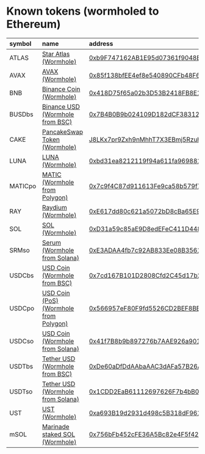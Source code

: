 
Known tokens (wormholed to Ethereum)
===================================
  
| symbol   | name                                                                                | address                                                                                                                 | origin    | sourceAddress                                                                                                            | symbol   |
|:---------|:------------------------------------------------------------------------------------|:------------------------------------------------------------------------------------------------------------------------|:----------|:-------------------------------------------------------------------------------------------------------------------------|:-----------------|
| ATLAS    | [Star Atlas (Wormhole)](http://coingecko.com/en/coins/star-atlas)                   | [0xb9F747162AB1E95d07361f9048BcDF6eDdA9eEA7](https://etherscan.io/token/0xb9F747162AB1E95d07361f9048BcDF6eDdA9eEA7)     | solana    | [ATLASXmbPQxBUYbxPsV97usA3fPQYEqzQBUHgiFCUsXx](https://solscan.io/address/ATLASXmbPQxBUYbxPsV97usA3fPQYEqzQBUHgiFCUsXx)  | ATLAS            |
| AVAX     | [AVAX (Wormhole)](http://coingecko.com/en/coins/avalanche)                          | [0x85f138bfEE4ef8e540890CFb48F620571d67Eda3](https://etherscan.io/token/0x85f138bfEE4ef8e540890CFb48F620571d67Eda3)     | avalanche | [0xb31f66aa3c1e785363f0875a1b74e27b85fd66c7](https://snowtrace.io/address/0xb31f66aa3c1e785363f0875a1b74e27b85fd66c7)    | AVAX             |
| BNB      | [Binance Coin (Wormhole)](http://coingecko.com/en/coins/binance-coin)               | [0x418D75f65a02b3D53B2418FB8E1fe493759c7605](https://etherscan.io/token/0x418D75f65a02b3D53B2418FB8E1fe493759c7605)     | bsc       | [0xbb4CdB9CBd36B01bD1cBaEBF2De08d9173bc095c](https://bscscan.com/address/0xbb4CdB9CBd36B01bD1cBaEBF2De08d9173bc095c)     | BNB              |
| BUSDbs   | [Binance USD (Wormhole from BSC)](http://coingecko.com/en/coins/binance-usd)        | [0x7B4B0B9b024109D182dCF3831222fbdA81369423](https://etherscan.io/token/0x7B4B0B9b024109D182dCF3831222fbdA81369423)     | bsc       | [0xe9e7cea3dedca5984780bafc599bd69add087d56](https://bscscan.com/address/0xe9e7cea3dedca5984780bafc599bd69add087d56)     | BUSDbs           |
| CAKE     | [PancakeSwap Token (Wormhole)](http://coingecko.com/en/coins/pancakeswap)           | [J8LKx7pr9Zxh9nMhhT7X3EBmj5RzuhFrHKyJAe2F2i9S](https://etherscan.io/token/J8LKx7pr9Zxh9nMhhT7X3EBmj5RzuhFrHKyJAe2F2i9S) | bsc       | [0x0e09fabb73bd3ade0a17ecc321fd13a19e81ce82](https://bscscan.com/address/0x0e09fabb73bd3ade0a17ecc321fd13a19e81ce82)     | CAKE             |
| LUNA     | [LUNA (Wormhole)](http://coingecko.com/en/coins/terra-luna)                         | [0xbd31ea8212119f94a611fa969881cba3ea06fa3d](https://etherscan.io/token/0xbd31ea8212119f94a611fa969881cba3ea06fa3d)     | terra     | [uluna](https://finder.terra.money/columbus-5/address/uluna)                                                             | LUNA             |
| MATICpo  | [MATIC (Wormhole from Polygon)](http://coingecko.com/en/coins/polygon)              | [0x7c9f4C87d911613Fe9ca58b579f737911AAD2D43](https://etherscan.io/token/0x7c9f4C87d911613Fe9ca58b579f737911AAD2D43)     | polygon   | [0x0d500b1d8e8ef31e21c99d1db9a6444d3adf1270](https://polygonscan.com/address/0x0d500b1d8e8ef31e21c99d1db9a6444d3adf1270) | MATICpo          |
| RAY      | [Raydium (Wormhole)](http://coingecko.com/en/coins/raydium)                         | [0xE617dd80c621a5072bD8cBa65E9d76c07327004d](https://etherscan.io/token/0xE617dd80c621a5072bD8cBa65E9d76c07327004d)     | solana    | [4k3Dyjzvzp8eMZWUXbBCjEvwSkkk59S5iCNLY3QrkX6R](https://solscan.io/address/4k3Dyjzvzp8eMZWUXbBCjEvwSkkk59S5iCNLY3QrkX6R)  | RAY              |
| SOL      | [SOL (Wormhole)](http://coingecko.com/en/coins/solana)                              | [0xD31a59c85aE9D8edEFeC411D448f90841571b89c](https://etherscan.io/token/0xD31a59c85aE9D8edEFeC411D448f90841571b89c)     | solana    | [So11111111111111111111111111111111111111112](https://solscan.io/address/So11111111111111111111111111111111111111112)    | SOL              |
| SRMso    | [Serum (Wormhole from Solana)](http://coingecko.com/en/coins/serum)                 | [0xE3ADAA4fb7c92AB833Ee08B3561D9c434aA2A3eE](https://etherscan.io/token/0xE3ADAA4fb7c92AB833Ee08B3561D9c434aA2A3eE)     | solana    | [SRMuApVNdxXokk5GT7XD5cUUgXMBCoAz2LHeuAoKWRt](https://solscan.io/address/SRMuApVNdxXokk5GT7XD5cUUgXMBCoAz2LHeuAoKWRt)    | SRMso            |
| USDCbs   | [USD Coin (Wormhole from BSC)](http://coingecko.com/en/coins/usd-coin)              | [0x7cd167B101D2808Cfd2C45d17b2E7EA9F46b74B6](https://etherscan.io/token/0x7cd167B101D2808Cfd2C45d17b2E7EA9F46b74B6)     | bsc       | [0x8ac76a51cc950d9822d68b83fe1ad97b32cd580d](https://bscscan.com/address/0x8ac76a51cc950d9822d68b83fe1ad97b32cd580d)     | USDCbs           |
| USDCpo   | [USD Coin (PoS) (Wormhole from Polygon)](http://coingecko.com/en/coins/usd-coin)    | [0x566957eF80F9fd5526CD2BEF8BE67035C0b81130](https://etherscan.io/token/0x566957eF80F9fd5526CD2BEF8BE67035C0b81130)     | polygon   | [0x2791bca1f2de4661ed88a30c99a7a9449aa84174](https://polygonscan.com/address/0x2791bca1f2de4661ed88a30c99a7a9449aa84174) | USDCpo           |
| USDCso   | [USD Coin (Wormhole from Solana)](http://coingecko.com/en/coins/usd-coin)           | [0x41f7B8b9b897276b7AAE926a9016935280b44E97](https://etherscan.io/token/0x41f7B8b9b897276b7AAE926a9016935280b44E97)     | solana    | [EPjFWdd5AufqSSqeM2qN1xzybapC8G4wEGGkZwyTDt1v](https://solscan.io/address/EPjFWdd5AufqSSqeM2qN1xzybapC8G4wEGGkZwyTDt1v)  | USDCso           |
| USDTbs   | [Tether USD (Wormhole from BSC)](http://coingecko.com/en/coins/tether)              | [0xDe60aDfDdAAbaAAC3dAFa57B26AcC91Cb63728c4](https://etherscan.io/token/0xDe60aDfDdAAbaAAC3dAFa57B26AcC91Cb63728c4)     | bsc       | [0x55d398326f99059fF775485246999027B3197955](https://bscscan.com/address/0x55d398326f99059fF775485246999027B3197955)     | USDTbs           |
| USDTso   | [Tether USD (Wormhole from Solana)](http://coingecko.com/en/coins/tether)           | [0x1CDD2EaB61112697626F7b4bB0e23Da4FeBF7B7C](https://etherscan.io/token/0x1CDD2EaB61112697626F7b4bB0e23Da4FeBF7B7C)     | solana    | [Es9vMFrzaCERmJfrF4H2FYD4KCoNkY11McCe8BenwNYB](https://solscan.io/address/Es9vMFrzaCERmJfrF4H2FYD4KCoNkY11McCe8BenwNYB)  | USDTso           |
| UST      | [UST (Wormhole)](http://coingecko.com/en/coins/terra-usd)                           | [0xa693B19d2931d498c5B318dF961919BB4aee87a5](https://etherscan.io/token/0xa693B19d2931d498c5B318dF961919BB4aee87a5)     | terra     | [uusd](https://finder.terra.money/columbus-5/address/uusd)                                                               | UST              |
| mSOL     | [Marinade staked SOL (Wormhole)](http://coingecko.com/en/coins/marinade-staked-sol) | [0x756bFb452cFE36A5Bc82e4F5f4261A89a18c242b](https://etherscan.io/token/0x756bFb452cFE36A5Bc82e4F5f4261A89a18c242b)     | solana    | [mSoLzYCxHdYgdzU16g5QSh3i5K3z3KZK7ytfqcJm7So](https://solscan.io/address/mSoLzYCxHdYgdzU16g5QSh3i5K3z3KZK7ytfqcJm7So)    | mSOL             |